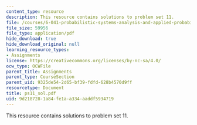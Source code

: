 ```yaml
---
content_type: resource
description: This resource contains solutions to problem set 11.
file: /courses/6-041-probabilistic-systems-analysis-and-applied-probability-spring-2006/9d2187281a84fe1aa334aaddf5934719_ps11_sol.pdf
file_size: 59956
file_type: application/pdf
hide_download: true
hide_download_original: null
learning_resource_types:
- Assignments
license: https://creativecommons.org/licenses/by-nc-sa/4.0/
ocw_type: OCWFile
parent_title: Assignments
parent_type: CourseSection
parent_uid: 9325de54-2d65-bf39-fdfd-628b4570d9ff
resourcetype: Document
title: ps11_sol.pdf
uid: 9d218728-1a84-fe1a-a334-aaddf5934719
---
```

This resource contains solutions to problem set 11.
